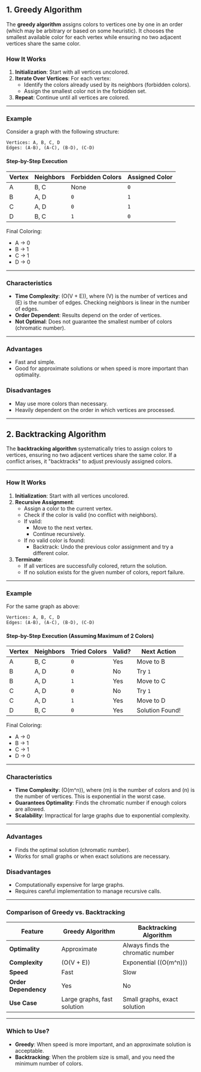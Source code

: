 
## **1. Greedy Algorithm**

The **greedy algorithm** assigns colors to vertices one by one in an order (which may be arbitrary or based on some heuristic). It chooses the smallest available color for each vertex while ensuring no two adjacent vertices share the same color.

### **How It Works**
1. **Initialization**: Start with all vertices uncolored.
2. **Iterate Over Vertices**: For each vertex:
   - Identify the colors already used by its neighbors (forbidden colors).
   - Assign the smallest color not in the forbidden set.
3. **Repeat**: Continue until all vertices are colored.

---

### **Example**
Consider a graph with the following structure:

```
Vertices: A, B, C, D
Edges: (A-B), (A-C), (B-D), (C-D)
```

#### Step-by-Step Execution
| Vertex | Neighbors | Forbidden Colors | Assigned Color |
|--------|-----------|------------------|----------------|
| A      | B, C      | None             | `0`            |
| B      | A, D      | `0`              | `1`            |
| C      | A, D      | `0`              | `1`            |
| D      | B, C      | `1`              | `0`            |

Final Coloring:
- A → 0
- B → 1
- C → 1
- D → 0

---

### **Characteristics**
- **Time Complexity**: \(O(V + E)\), where \(V\) is the number of vertices and \(E\) is the number of edges. Checking neighbors is linear in the number of edges.
- **Order Dependent**: Results depend on the order of vertices.
- **Not Optimal**: Does not guarantee the smallest number of colors (chromatic number).

---

### **Advantages**
- Fast and simple.
- Good for approximate solutions or when speed is more important than optimality.

### **Disadvantages**
- May use more colors than necessary.
- Heavily dependent on the order in which vertices are processed.

---

## **2. Backtracking Algorithm**

The **backtracking algorithm** systematically tries to assign colors to vertices, ensuring no two adjacent vertices share the same color. If a conflict arises, it "backtracks" to adjust previously assigned colors.

---

### **How It Works**
1. **Initialization**: Start with all vertices uncolored.
2. **Recursive Assignment**:
   - Assign a color to the current vertex.
   - Check if the color is valid (no conflict with neighbors).
   - If valid:
     - Move to the next vertex.
     - Continue recursively.
   - If no valid color is found:
     - Backtrack: Undo the previous color assignment and try a different color.
3. **Terminate**:
   - If all vertices are successfully colored, return the solution.
   - If no solution exists for the given number of colors, report failure.

---

### **Example**
For the same graph as above:

```
Vertices: A, B, C, D
Edges: (A-B), (A-C), (B-D), (C-D)
```

#### Step-by-Step Execution (Assuming Maximum of 2 Colors)

| Vertex | Neighbors | Tried Colors | Valid? | Next Action     |
|--------|-----------|--------------|--------|-----------------|
| A      | B, C      | `0`          | Yes    | Move to B       |
| B      | A, D      | `0`          | No     | Try `1`         |
| B      | A, D      | `1`          | Yes    | Move to C       |
| C      | A, D      | `0`          | No     | Try `1`         |
| C      | A, D      | `1`          | Yes    | Move to D       |
| D      | B, C      | `0`          | Yes    | Solution Found! |

Final Coloring:
- A → 0
- B → 1
- C → 1
- D → 0

---

### **Characteristics**
- **Time Complexity**: \(O(m^n)\), where \(m\) is the number of colors and \(n\) is the number of vertices. This is exponential in the worst case.
- **Guarantees Optimality**: Finds the chromatic number if enough colors are allowed.
- **Scalability**: Impractical for large graphs due to exponential complexity.

---

### **Advantages**
- Finds the optimal solution (chromatic number).
- Works for small graphs or when exact solutions are necessary.

### **Disadvantages**
- Computationally expensive for large graphs.
- Requires careful implementation to manage recursive calls.

---

### **Comparison of Greedy vs. Backtracking**

| Feature                  | Greedy Algorithm              | Backtracking Algorithm            |
|--------------------------|-------------------------------|------------------------------------|
| **Optimality**           | Approximate                  | Always finds the chromatic number |
| **Complexity**           | \(O(V + E)\)                 | Exponential (\(O(m^n)\))          |
| **Speed**                | Fast                         | Slow                              |
| **Order Dependency**     | Yes                          | No                                |
| **Use Case**             | Large graphs, fast solution  | Small graphs, exact solution      |

---

### **Which to Use?**
- **Greedy**: When speed is more important, and an approximate solution is acceptable.
- **Backtracking**: When the problem size is small, and you need the minimum number of colors.